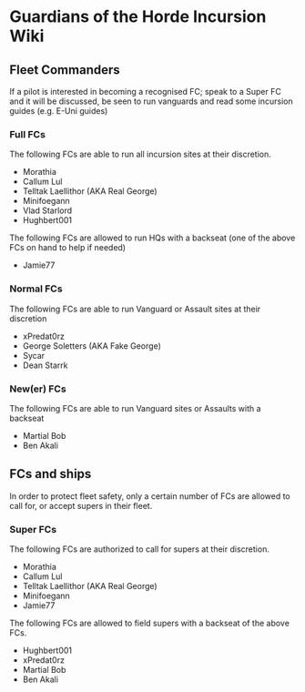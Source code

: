 # Guardians of the Horde Incursion Wiki

## Fleet Commanders

If a pilot is interested in becoming a recognised FC; speak to a Super FC and it will be discussed, be seen to run vanguards and read some incursion guides (e.g. E-Uni guides)

### Full FCs

The following FCs are able to run all incursion sites at their discretion.

* Morathia
* Callum Lul
* Telltak Laellithor (AKA Real George)
* Minifoegann
* Vlad Starlord
* Hughbert001

The following FCs are allowed to run HQs with a backseat (one of the above FCs on hand to help if needed)

* Jamie77

### Normal FCs

The following FCs are able to run Vanguard or Assault sites at their discretion

* xPredat0rz
* George Soletters (AKA Fake George)
* Sycar
* Dean Starrk

### New(er) FCs

The following FCs are able to run Vanguard sites or Assaults with a backseat

* Martial Bob
* Ben Akali

## FCs and ships

In order to protect fleet safety, only a certain number of FCs are allowed to call for, or accept supers in their fleet.

### Super FCs

The following FCs are authorized to call for supers at their discretion.

* Morathia
* Callum Lul
* Telltak Laellithor (AKA Real George)
* Minifoegann
* Jamie77

The following FCs are allowed to field supers with a backseat of the above FCs.

* Hughbert001
* xPredat0rz
* Martial Bob
* Ben Akali
